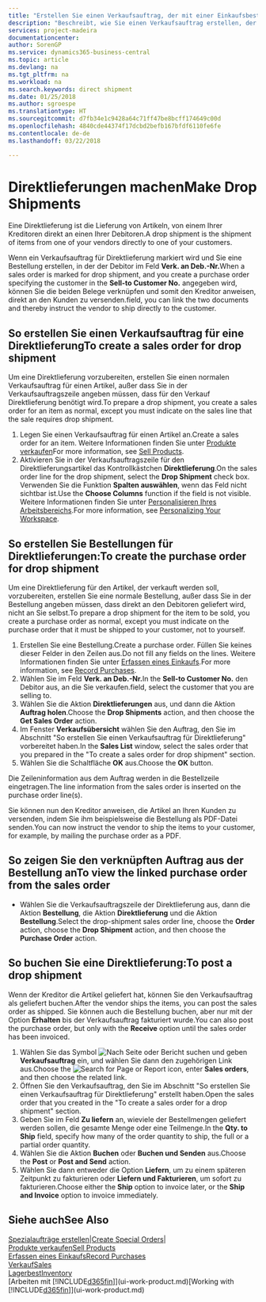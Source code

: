 ```yaml
---
title: "Erstellen Sie einen Verkaufsauftrag, der mit einer Einkaufsbestellung für eine direkte Lieferung verknüpft ist | Microsoft Docs"
description: "Beschreibt, wie Sie einen Verkaufsauftrag erstellen, der mit einer Bestellung verknüpft ist, um sicherzustellen, dass die Artikel vom Kreditor direkt an den Debitor versendet werden"
services: project-madeira
documentationcenter: 
author: SorenGP
ms.service: dynamics365-business-central
ms.topic: article
ms.devlang: na
ms.tgt_pltfrm: na
ms.workload: na
ms.search.keywords: direct shipment
ms.date: 01/25/2018
ms.author: sgroespe
ms.translationtype: HT
ms.sourcegitcommit: d7fb34e1c9428a64c71ff47be8bcff174649c00d
ms.openlocfilehash: 4840cde44374f17dcbd2befb167bfdf6110fe6fe
ms.contentlocale: de-de
ms.lasthandoff: 03/22/2018

---
```

# <a name="make-drop-shipments"></a><span data-ttu-id="25dfb-103">Direktlieferungen machen</span><span class="sxs-lookup"><span data-stu-id="25dfb-103">Make Drop Shipments</span></span>
<span data-ttu-id="25dfb-104">Eine Direktlieferung ist die Lieferung von Artikeln, von einem Ihrer Kreditoren direkt an einen Ihrer Debitoren.</span><span class="sxs-lookup"><span data-stu-id="25dfb-104">A drop shipment is the shipment of items from one of your vendors directly to one of your customers.</span></span>

<span data-ttu-id="25dfb-105">Wenn ein Verkaufsauftrag für Direktlieferung markiert wird und Sie eine Bestellung erstellen, in der der Debitor im Feld **Verk. an Deb.-Nr.**</span><span class="sxs-lookup"><span data-stu-id="25dfb-105">When a sales order is marked for drop shipment, and you create a purchase order specifying the customer in the **Sell-to Customer No.**</span></span> <span data-ttu-id="25dfb-106">angegeben wird, können Sie die beiden Belege verknüpfen und somit den Kreditor anweisen, direkt an den Kunden zu versenden.</span><span class="sxs-lookup"><span data-stu-id="25dfb-106">field, you can link the two documents and thereby instruct the vendor to ship directly to the customer.</span></span>

## <a name="to-create-a-sales-order-for-drop-shipment"></a><span data-ttu-id="25dfb-107">So erstellen Sie einen Verkaufsauftrag für eine Direktlieferung</span><span class="sxs-lookup"><span data-stu-id="25dfb-107">To create a sales order for drop shipment</span></span>
<span data-ttu-id="25dfb-108">Um eine Direktlieferung vorzubereiten, erstellen Sie einen normalen Verkaufsauftrag für einen Artikel, außer dass Sie in der Verkaufsauftragszeile angeben müssen, dass für den Verkauf Direktlieferung benötigt wird.</span><span class="sxs-lookup"><span data-stu-id="25dfb-108">To prepare a drop shipment, you create a sales order for an item as normal, except you must indicate on the sales line that the sale requires drop shipment.</span></span>

1. <span data-ttu-id="25dfb-109">Legen Sie einen Verkaufsauftrag für einen Artikel an.</span><span class="sxs-lookup"><span data-stu-id="25dfb-109">Create a sales order for an item.</span></span> <span data-ttu-id="25dfb-110">Weitere Informationen finden Sie unter [Produkte verkaufen](sales-how-sell-products.md)</span><span class="sxs-lookup"><span data-stu-id="25dfb-110">For more information, see [Sell Products](sales-how-sell-products.md).</span></span>
2. <span data-ttu-id="25dfb-111">Aktivieren Sie in der Verkaufsauftragszeile für den Direktlieferungsartikel das Kontrollkästchen **Direktlieferung**.</span><span class="sxs-lookup"><span data-stu-id="25dfb-111">On the sales order line for the drop shipment, select the **Drop Shipment** check box.</span></span> <span data-ttu-id="25dfb-112">Verwenden Sie die Funktion **Spalten auswählen**, wenn das Feld nicht sichtbar ist.</span><span class="sxs-lookup"><span data-stu-id="25dfb-112">Use the **Choose Columns** function if the field is not visible.</span></span> <span data-ttu-id="25dfb-113">Weitere Informationen finden Sie unter [Personalisieren Ihres Arbeitsbereichs](ui-personalization-user.md).</span><span class="sxs-lookup"><span data-stu-id="25dfb-113">For more information, see [Personalizing Your Workspace](ui-personalization-user.md).</span></span>

## <a name="to-create-the-purchase-order-for-drop-shipment"></a><span data-ttu-id="25dfb-114">So erstellen Sie Bestellungen für Direktlieferungen:</span><span class="sxs-lookup"><span data-stu-id="25dfb-114">To create the purchase order for drop shipment</span></span>
<span data-ttu-id="25dfb-115">Um eine Direktlieferung für den Artikel, der verkauft werden soll, vorzubereiten, erstellen Sie eine normale Bestellung, außer dass Sie in der Bestellung angeben müssen, dass direkt an den Debitoren geliefert wird, nicht an Sie selbst.</span><span class="sxs-lookup"><span data-stu-id="25dfb-115">To prepare a drop shipment for the item to be sold, you create a purchase order as normal, except you must indicate on the purchase order that it must be shipped to your customer, not to yourself.</span></span>

1. <span data-ttu-id="25dfb-116">Erstellen Sie eine Bestellung.</span><span class="sxs-lookup"><span data-stu-id="25dfb-116">Create a purchase order.</span></span> <span data-ttu-id="25dfb-117">Füllen Sie keines dieser Felder in den Zeilen aus.</span><span class="sxs-lookup"><span data-stu-id="25dfb-117">Do not fill any fields on the lines.</span></span> <span data-ttu-id="25dfb-118">Weitere Informationen finden Sie unter [Erfassen eines Einkaufs](purchasing-how-record-purchases.md).</span><span class="sxs-lookup"><span data-stu-id="25dfb-118">For more information, see [Record Purchases](purchasing-how-record-purchases.md).</span></span>
2. <span data-ttu-id="25dfb-119">Wählen Sie im Feld **Verk. an Deb.-Nr.**</span><span class="sxs-lookup"><span data-stu-id="25dfb-119">In the **Sell-to Customer No.**</span></span> <span data-ttu-id="25dfb-120">den Debitor aus, an die Sie verkaufen.</span><span class="sxs-lookup"><span data-stu-id="25dfb-120">field, select the customer that you are selling to.</span></span>
3. <span data-ttu-id="25dfb-121">Wählen Sie die Aktion **Direktlieferungen** aus, und dann die Aktion **Auftrag holen**.</span><span class="sxs-lookup"><span data-stu-id="25dfb-121">Choose the **Drop Shipments** action, and then choose the **Get Sales Order** action.</span></span>
4. <span data-ttu-id="25dfb-122">Im Fenster **Verkaufsübersicht** wählen Sie den Auftrag, den Sie im Abschnitt "So erstellen Sie einen Verkaufsauftrag für Direktlieferung" vorbereitet haben.</span><span class="sxs-lookup"><span data-stu-id="25dfb-122">In the **Sales List** window, select the sales order that you prepared in the "To create a sales order for drop shipment" section.</span></span>
5. <span data-ttu-id="25dfb-123">Wählen Sie die Schaltfläche **OK** aus.</span><span class="sxs-lookup"><span data-stu-id="25dfb-123">Choose the **OK** button.</span></span>

<span data-ttu-id="25dfb-124">Die Zeileninformation aus dem Auftrag werden in die Bestellzeile eingetragen.</span><span class="sxs-lookup"><span data-stu-id="25dfb-124">The line information from the sales order is inserted on the purchase order line(s).</span></span>

<span data-ttu-id="25dfb-125">Sie können nun den Kreditor anweisen, die Artikel an Ihren Kunden zu versenden, indem Sie ihm beispielsweise die Bestellung als PDF-Datei senden.</span><span class="sxs-lookup"><span data-stu-id="25dfb-125">You can now instruct the vendor to ship the items to your customer, for example, by mailing the purchase order as a PDF.</span></span>     

## <a name="to-view-the-linked-purchase-order-from-the-sales-order"></a><span data-ttu-id="25dfb-126">So zeigen Sie den verknüpften Auftrag aus der Bestellung an</span><span class="sxs-lookup"><span data-stu-id="25dfb-126">To view the linked purchase order from the sales order</span></span>
* <span data-ttu-id="25dfb-127">Wählen Sie die Verkaufsauftragszeile der Direktlieferung aus, dann die Aktion **Bestellung**, die Aktion **Direktlieferung** und die Aktion **Bestellung**.</span><span class="sxs-lookup"><span data-stu-id="25dfb-127">Select the drop-shipment sales order line, choose the **Order** action, choose the **Drop Shipment** action, and then choose the **Purchase Order** action.</span></span>

## <a name="to-post-a-drop-shipment"></a><span data-ttu-id="25dfb-128">So buchen Sie eine Direktlieferung:</span><span class="sxs-lookup"><span data-stu-id="25dfb-128">To post a drop shipment</span></span>
<span data-ttu-id="25dfb-129">Wenn der Kreditor die Artikel geliefert hat, können Sie den Verkaufsauftrag als geliefert buchen.</span><span class="sxs-lookup"><span data-stu-id="25dfb-129">After the vendor ships the items, you can post the sales order as shipped.</span></span> <span data-ttu-id="25dfb-130">Sie können auch die Bestellung buchen, aber nur mit der Option **Erhalten** bis der Verkaufsauftrag fakturiert wurde.</span><span class="sxs-lookup"><span data-stu-id="25dfb-130">You can also post the purchase order, but only with the **Receive** option until the sales order has been invoiced.</span></span>

1. <span data-ttu-id="25dfb-131">Wählen Sie das Symbol ![Nach Seite oder Bericht suchen](media/ui-search/search_small.png "Nach Seite oder Bericht suchen") und geben **Verkaufsauftrag** ein, und wählen Sie dann den zugehörigen Link aus.</span><span class="sxs-lookup"><span data-stu-id="25dfb-131">Choose the ![Search for Page or Report](media/ui-search/search_small.png "Search for Page or Report icon") icon, enter **Sales orders**, and then choose the related link.</span></span>
2. <span data-ttu-id="25dfb-132">Öffnen Sie den Verkaufsauftrag, den Sie im Abschnitt "So erstellen Sie einen Verkaufsauftrag für Direktlieferung" erstellt haben.</span><span class="sxs-lookup"><span data-stu-id="25dfb-132">Open the sales order that you created in the "To create a sales order for a drop shipment" section.</span></span>
3. <span data-ttu-id="25dfb-133">Geben Sie im Feld **Zu liefern** an, wieviele der Bestellmengen geliefert werden sollen, die gesamte Menge oder eine Teilmenge.</span><span class="sxs-lookup"><span data-stu-id="25dfb-133">In the **Qty. to Ship** field, specify how many of the order quantity to ship, the full or a partial order quantity.</span></span>
4. <span data-ttu-id="25dfb-134">Wählen Sie die Aktion **Buchen** oder **Buchen und Senden** aus.</span><span class="sxs-lookup"><span data-stu-id="25dfb-134">Choose the **Post** or **Post and Send** action.</span></span>
5. <span data-ttu-id="25dfb-135">Wählen Sie dann entweder die Option **Liefern**, um zu einem späteren Zeitpunkt zu fakturieren oder **Liefern und Fakturieren**, um sofort zu fakturieren.</span><span class="sxs-lookup"><span data-stu-id="25dfb-135">Choose either the **Ship** option to invoice later, or the **Ship and Invoice** option to invoice immediately.</span></span>

## <a name="see-also"></a><span data-ttu-id="25dfb-136">Siehe auch</span><span class="sxs-lookup"><span data-stu-id="25dfb-136">See Also</span></span>
<span data-ttu-id="25dfb-137">[Spezialaufträge erstellen](sales-how-to-create-special-orders.md)|</span><span class="sxs-lookup"><span data-stu-id="25dfb-137">[Create Special Orders](sales-how-to-create-special-orders.md)|</span></span>  
[<span data-ttu-id="25dfb-138">Produkte verkaufen</span><span class="sxs-lookup"><span data-stu-id="25dfb-138">Sell Products</span></span>](sales-how-sell-products.md)  
[<span data-ttu-id="25dfb-139">Erfassen eines Einkaufs</span><span class="sxs-lookup"><span data-stu-id="25dfb-139">Record Purchases</span></span>](purchasing-how-record-purchases.md)  
[<span data-ttu-id="25dfb-140">Verkauf</span><span class="sxs-lookup"><span data-stu-id="25dfb-140">Sales</span></span>](sales-manage-sales.md)  
[<span data-ttu-id="25dfb-141">Lagerbest</span><span class="sxs-lookup"><span data-stu-id="25dfb-141">Inventory</span></span>](inventory-manage-inventory.md)  
<span data-ttu-id="25dfb-142">[Arbeiten mit [!INCLUDE[d365fin](includes/d365fin_md.md)]](ui-work-product.md)</span><span class="sxs-lookup"><span data-stu-id="25dfb-142">[Working with [!INCLUDE[d365fin](includes/d365fin_md.md)]](ui-work-product.md)</span></span>

